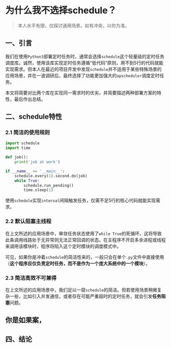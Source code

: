 # 为什么我不选择schedule？

> 本人水平有限，仅探讨通用场景。如有冲突，以你为准。

## 一、引言

我们在使用`Python3`部署定时任务时，通常会选择`schedule`这个轻量级的定时任务调度库。诚然，使用该库实现定时任务遵循“低代码”原则，用不到5行的代码就能实现需求。但本人在最近的项目开发中发现`schedule`并不适用于某些特殊场景的应用场景，并在一波调研后，最终选择了功能更加强大的`apscheduler`调度定时任务。

本文将简要对比两个库在实现同一需求时的优劣，并简要描述两种部署方案的特性，最后作出总结。

## 二、schedule特性

### 2.1 简洁的使用规则

```python
import schedule
import time

def job():
    print('job at work')

if __name__ == '__main__':
	schedule.every(1).second.do(job)
    while True:
        schedule.run_pending()
        time.sleep(1)
```

使用`schedule`实现`interval`间隔触发任务，仅需不足5行的核心代码就能实现需求。

### 2.2 默认阻塞主线程

在上文所述的应用场景中，审敛任务状态使用了`while True`的死循环，这将导致此条调用线路处于无异常则无法正常回调的状态。在主程序不开启多余进程或线程来调用该模块时，程序将陷入这个定时模块的调度模式中。

可见，如果你是冲着`schedule`的简洁性来的，一般只会在单个`.py`文件中直接使用（**这个程序应仅负责定时任务，而不是作为一个庞大系统中的一个模块**）。

### 2.3 简洁高效不可兼得

在上文所述的应用场景中，我们足以一窥`schedule`的简洁。但若使用场景稍微复杂一些，比如引入并发通信，或者存在可能严重超时的定时任务，就会引发**任务阻塞**问题。



## 你是如果案，

## 四、结论



